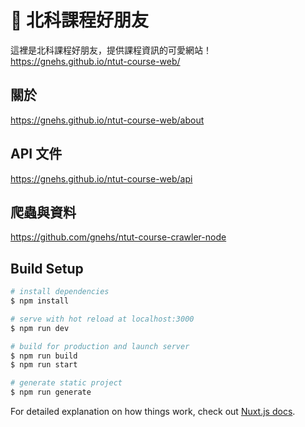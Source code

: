 # 🍤 北科課程好朋友
這裡是北科課程好朋友，提供課程資訊的可愛網站！
https://gnehs.github.io/ntut-course-web/

## 關於
https://gnehs.github.io/ntut-course-web/about

## API 文件
https://gnehs.github.io/ntut-course-web/api

## 爬蟲與資料
https://github.com/gnehs/ntut-course-crawler-node

## Build Setup

```bash
# install dependencies
$ npm install

# serve with hot reload at localhost:3000
$ npm run dev

# build for production and launch server
$ npm run build
$ npm run start

# generate static project
$ npm run generate
```

For detailed explanation on how things work, check out [Nuxt.js docs](https://nuxtjs.org).
